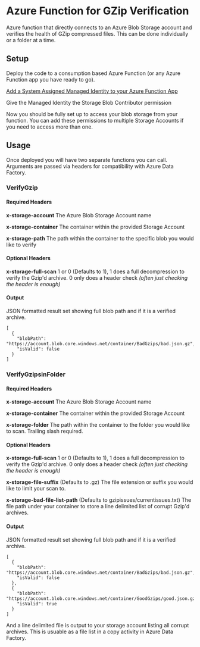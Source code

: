 # Azure Function for GZip Verification

Azure function that directly connects to an Azure Blob Storage account
and verifies the health of GZip compressed files. This can be done individually
or a folder at a time.

## Setup

Deploy the code to a consumption based Azure Function (or any Azure Function
 app you have ready to go). 

[Add a System Assigned Managed Identity to your Azure Function App](https://docs.microsoft.com/en-us/azure/app-service/overview-managed-identity?tabs=dotnet#add-a-system-assigned-identity)

Give the Managed Identity the Storage Blob Contributor permission

Now you should be fully set up to access your blob storage from your function.
You can add these permissions to multiple Storage Accounts if you need to access
more than one.

## Usage

Once deployed you will have two separate functions you can call. Arguments
are passed via headers for compatibility with Azure Data Factory.

### VerifyGzip

#### Required Headers
**x-storage-account** The Azure Blob Storage Account name

**x-storage-container** The container within the provided Storage Account

**x-storage-path** The path within the container to the specific blob you 
would like to verify

#### Optional Headers
**x-storage-full-scan** 1 or 0 (Defaults to 1), 1 does a full decompression to
verify the Gzip'd archive. 0 only does a header check *(often just checking the 
header is enough)*

#### Output
JSON formatted result set showing full blob path and if it is a verified archive.

```
[
  {
    "blobPath": "https://account.blob.core.windows.net/container/BadGzips/bad.json.gz",
    "isValid": false
  }
]
```

### VerifyGzipsinFolder

#### Required Headers
**x-storage-account** The Azure Blob Storage Account name

**x-storage-container** The container within the provided Storage Account

**x-storage-folder** The path within the container to the folder you would like
to scan. Trailing slash required.

#### Optional Headers
**x-storage-full-scan** 1 or 0 (Defaults to 1), 1 does a full decompression to
verify the Gzip'd archive. 0 only does a header check *(often just checking the 
header is enough)*

**x-storage-file-suffix** (Defaults to .gz) The file extension or suffix you
would like to limit your scan to.

**x-storage-bad-file-list-path** (Defaults to gzipissues/currentissues.txt) The 
file path under your container to store a line delimited list of corrupt Gzip'd
archives. 

#### Output
JSON formatted result set showing full blob path and if it is a verified archive.

```
[
  {
    "blobPath": "https://account.blob.core.windows.net/container/BadGzips/bad.json.gz",
    "isValid": false
  },
  {
    "blobPath": "https://account.blob.core.windows.net/container/GoodGzips/good.json.gz",
    "isValid": true
  }
]
```

And a line delimited file is output to your storage account listing all corrupt
archives. This is usuable as a file list in a copy activity in Azure Data Factory.